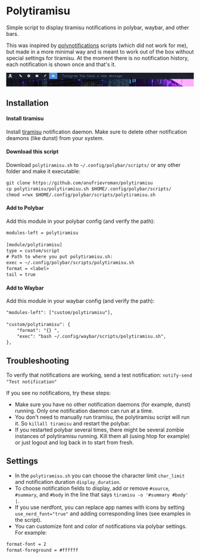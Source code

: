 # Polytiramisu

Simple script to display tiramisu notifications in polybar, waybar, and other bars.

This was inspired by [polynotifications](https://github.com/tam-carre/polynotifications) scripts (which did not work for me), but made in a more minimal way and is meant to work out of the box without special settings for tiramisu. At the moment there is no notification history, each notification is shown once and that's it.

![screenshot](screenshot.png)

## Installation

#### Install tiramisu

Install [tiramisu](https://github.com/Sweets/tiramisu) notification daemon. Make sure to delete other notification deamons (like dunst) from your system.

#### Download this script

Download `polytiramisu.sh` to `~/.config/polybar/scripts/` or any other folder and make it executable:

```
git clone https://github.com/anufrievroman/polytiramisu
cp polytiramisu/polytiramisu.sh $HOME/.config/polybar/scripts/
chmod =rwx $HOME/.config/polybar/scripts/polytiramisu.sh
```

#### Add to Polybar

Add this module in your polybar config (and verify the path):

```
modules-left = polytiramisu

[module/polytiramisu]
type = custom/script
# Path to where you put polytiramisu.sh:
exec = ~/.config/polybar/scripts/polytiramisu.sh
format = <label>
tail = true
```

#### Add to Waybar

Add this module in your waybar config (and verify the path):

```
"modules-left": ["custom/polytiramisu"],

"custom/polytiramisu": {
    "format": "{} ",
    "exec": "bash ~/.config/waybar/scripts/polytiramisu.sh",
},
```

## Troubleshooting

To verify that notifications are working, send a test notification: `notify-send "Test notification"`

If you see no notifications, try these steps:

- Make sure you have no other notification daemons (for example, dunst) running. Only one notification daemon can run at a time.
- You don't need to manually run tiramisu, the polytiramisu script will run it. So `killall tiramisu` and restart the polybar.
- If you restarted polybar several times, there might be several zombie instances of polytiramisu running. Kill them all (using htop for example) or just logout and log back in to start from fresh.

## Settings

- In the `polytiramisu.sh` you can choose the character limit `char_limit` and notification duration `display_duration`.
- To choose notification fields to display, add or remove `#source`, `#summary`, and `#body` in the line that says `tiramisu -o '#summary #body' |`.
- If you use nerdfont, you can replace app names with icons by setting `use_nerd_font="true"` and adding corresponding lines (see examples in the script).
- You can customize font and color of notifications via polybar settings. For example:
```
format-font = 2
format-foreground = #ffffff
```
